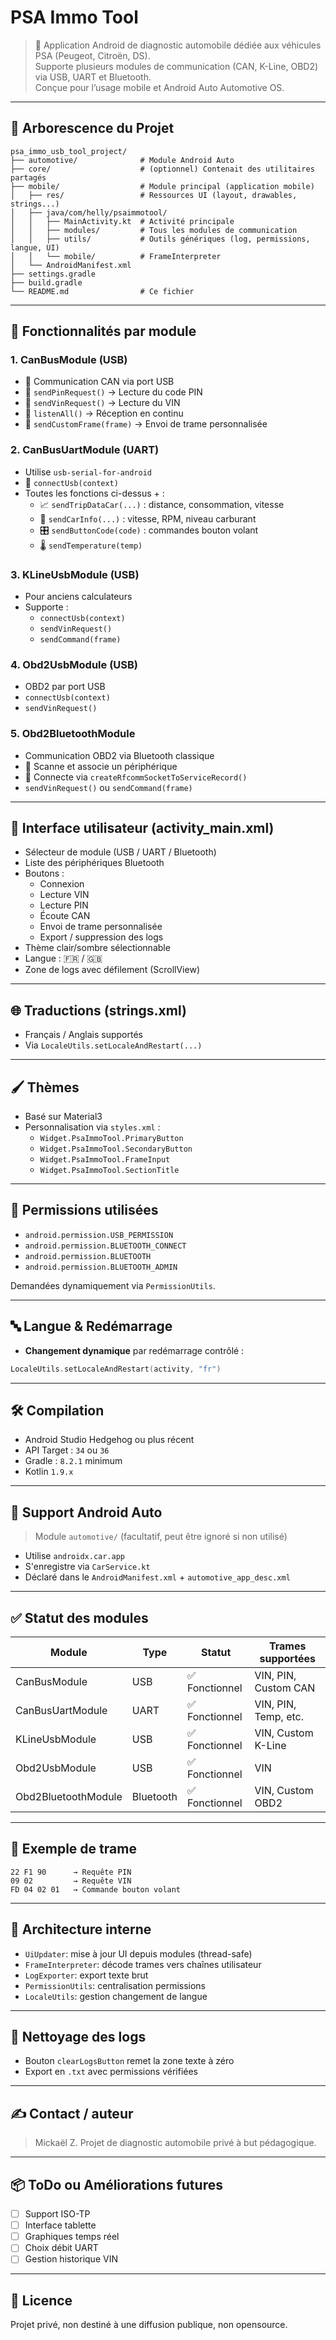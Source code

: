 
# PSA Immo Tool

> 🔧 Application Android de diagnostic automobile dédiée aux véhicules PSA (Peugeot, Citroën, DS).  
> Supporte plusieurs modules de communication (CAN, K-Line, OBD2) via USB, UART et Bluetooth.  
> Conçue pour l’usage mobile et Android Auto Automotive OS.

---

## 📁 Arborescence du Projet

```
psa_immo_usb_tool_project/
├── automotive/              # Module Android Auto
├── core/                    # (optionnel) Contenait des utilitaires partagés
├── mobile/                  # Module principal (application mobile)
│   ├── res/                 # Ressources UI (layout, drawables, strings...)
│   ├── java/com/helly/psaimmotool/
│   │   ├── MainActivity.kt  # Activité principale
│   │   ├── modules/         # Tous les modules de communication
│   │   ├── utils/           # Outils génériques (log, permissions, langue, UI)
│   │   └── mobile/          # FrameInterpreter
│   └── AndroidManifest.xml
├── settings.gradle
├── build.gradle
└── README.md                # Ce fichier
```

---

## 🧩 Fonctionnalités par module

### 1. CanBusModule (USB)
- 📡 Communication CAN via port USB
- 🔑 `sendPinRequest()` → Lecture du code PIN
- 🚗 `sendVinRequest()` → Lecture du VIN
- 🧪 `listenAll()` → Réception en continu
- 🧾 `sendCustomFrame(frame)` → Envoi de trame personnalisée

### 2. CanBusUartModule (UART)
- Utilise `usb-serial-for-android`
- 🔌 `connectUsb(context)`
- Toutes les fonctions ci-dessus + :
  - 📈 `sendTripDataCar(...)` : distance, consommation, vitesse
  - 🔧 `sendCarInfo(...)` : vitesse, RPM, niveau carburant
  - 🎛️ `sendButtonCode(code)` : commandes bouton volant
  - 🌡️ `sendTemperature(temp)`

### 3. KLineUsbModule (USB)
- Pour anciens calculateurs
- Supporte :
  - `connectUsb(context)`
  - `sendVinRequest()`
  - `sendCommand(frame)`

### 4. Obd2UsbModule (USB)
- OBD2 par port USB
- `connectUsb(context)`
- `sendVinRequest()`

### 5. Obd2BluetoothModule
- Communication OBD2 via Bluetooth classique
- 🔎 Scanne et associe un périphérique
- 🔄 Connecte via `createRfcommSocketToServiceRecord()`
- `sendVinRequest()` ou `sendCommand(frame)`

---

## 🎨 Interface utilisateur (activity_main.xml)

- Sélecteur de module (USB / UART / Bluetooth)
- Liste des périphériques Bluetooth
- Boutons :
  - Connexion
  - Lecture VIN
  - Lecture PIN
  - Écoute CAN
  - Envoi de trame personnalisée
  - Export / suppression des logs
- Thème clair/sombre sélectionnable
- Langue : 🇫🇷 / 🇬🇧
- Zone de logs avec défilement (ScrollView)

---

## 🌐 Traductions (strings.xml)

- Français / Anglais supportés
- Via `LocaleUtils.setLocaleAndRestart(...)`

---

## 🖌️ Thèmes

- Basé sur Material3
- Personnalisation via `styles.xml` :
  - `Widget.PsaImmoTool.PrimaryButton`
  - `Widget.PsaImmoTool.SecondaryButton`
  - `Widget.PsaImmoTool.FrameInput`
  - `Widget.PsaImmoTool.SectionTitle`

---

## 🔧 Permissions utilisées

- `android.permission.USB_PERMISSION`
- `android.permission.BLUETOOTH_CONNECT`
- `android.permission.BLUETOOTH`
- `android.permission.BLUETOOTH_ADMIN`

Demandées dynamiquement via `PermissionUtils`.

---

## 🔤 Langue & Redémarrage

- **Changement dynamique** par redémarrage contrôlé :
```kotlin
LocaleUtils.setLocaleAndRestart(activity, "fr")
```

---

## 🛠️ Compilation

- Android Studio Hedgehog ou plus récent
- API Target : `34` ou `36`
- Gradle : `8.2.1` minimum
- Kotlin `1.9.x`

---

## 🚗 Support Android Auto

> Module `automotive/` (facultatif, peut être ignoré si non utilisé)

- Utilise `androidx.car.app`
- S'enregistre via `CarService.kt`
- Déclaré dans le `AndroidManifest.xml` + `automotive_app_desc.xml`

---

## ✅ Statut des modules

| Module             | Type        | Statut        | Trames supportées     |
|--------------------|-------------|----------------|------------------------|
| CanBusModule       | USB         | ✅ Fonctionnel | VIN, PIN, Custom CAN   |
| CanBusUartModule   | UART        | ✅ Fonctionnel | VIN, PIN, Temp, etc.   |
| KLineUsbModule     | USB         | ✅ Fonctionnel | VIN, Custom K-Line     |
| Obd2UsbModule      | USB         | ✅ Fonctionnel | VIN                    |
| Obd2BluetoothModule| Bluetooth   | ✅ Fonctionnel | VIN, Custom OBD2       |

---

## 💬 Exemple de trame

```text
22 F1 90      → Requête PIN
09 02         → Requête VIN
FD 04 02 01   → Commande bouton volant
```

---

## 🧠 Architecture interne

- `UiUpdater`: mise à jour UI depuis modules (thread-safe)
- `FrameInterpreter`: décode trames vers chaînes utilisateur
- `LogExporter`: export texte brut
- `PermissionUtils`: centralisation permissions
- `LocaleUtils`: gestion changement de langue

---

## 🧼 Nettoyage des logs

- Bouton `clearLogsButton` remet la zone texte à zéro
- Export en `.txt` avec permissions vérifiées

---

## ✍️ Contact / auteur

> Mickaël Z.
> Projet de diagnostic automobile privé à but pédagogique.

---

## 📦 ToDo ou Améliorations futures

- [ ] Support ISO-TP
- [ ] Interface tablette
- [ ] Graphiques temps réel
- [ ] Choix débit UART
- [ ] Gestion historique VIN

---

## 📘 Licence

Projet privé, non destiné à une diffusion publique, non opensource.
